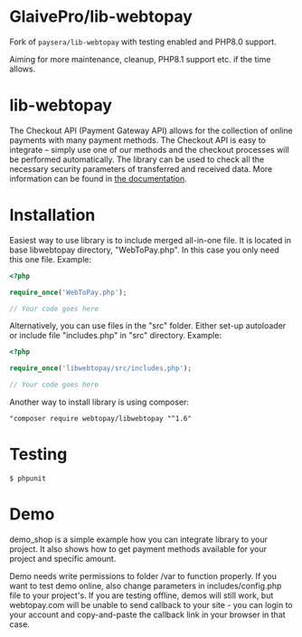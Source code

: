 # GlaivePro/lib-webtopay

Fork of `paysera/lib-webtopay` with testing enabled and PHP8.0 support.

Aiming for more maintenance, cleanup, PHP8.1 support etc. if the time allows.

lib-webtopay
========

The Checkout API (Payment Gateway API) allows for the collection of online payments with many payment methods. 
The Checkout API is easy to integrate – simply use one of our methods and the checkout processes will be performed 
automatically. The library can be used to check all the necessary security parameters of transferred and received data.
More information can be found in [the documentation](https://developers.paysera.com/en/checkout/basic).

Installation
============

Easiest way to use library is to include merged all-in-one file.
It is located in base libwebtopay directory, "WebToPay.php".
In this case you only need this one file.
Example:
```php
<?php

require_once('WebToPay.php');

// Your code goes here
```
Alternatively, you can use files in the "src" folder.
Either set-up autoloader or include file "includes.php" in "src" directory.
Example:
```php
<?php

require_once('libwebtopay/src/includes.php');

// Your code goes here
```
Another way to install library is using composer:
```
"composer require webtopay/libwebtopay "^1.6"
```

Testing
=======

    $ phpunit

Demo
===============

demo_shop is a simple example how you can integrate library to your project.
It also shows how to get payment methods available for your project and specific amount.

Demo needs write permissions to folder /var to function properly.
If you want to test demo online, also change parameters in includes/config.php file to your project's.
If you are testing offline, demos will still work, but webtopay.com will be unable to send callback to your site - 
you can login to your account and copy-and-paste the callback link in your browser in that case.
